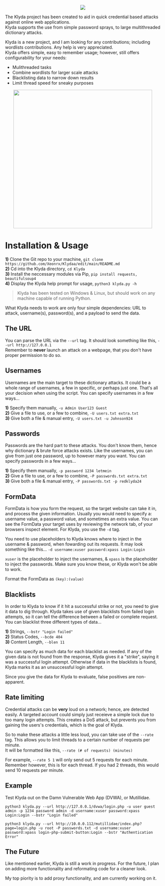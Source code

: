 <p align="center">
 <img src="https://github.com/Xeonrx/Resprayd/blob/main/img/fronticon.png">
</p>

The Klyda project has been created to aid in quick credential based attacks against online web applications.<br />
Klyda supports the use from simple password sprays, to large multithreaded dictionary attacks.

Klyda is a new project, and I am looking for any contributions; including wordlists contributions. Any help is very appreciated.<br />
Klyda offers simple, easy to remember usage; however, still offers configurability for your needs:
- Mulithreaded tasks
- Combine wordlists for larger scale attacks
- Blacklisting data to narrow down results
- Limit thread speed for sneaky purposes

<p align="center">
 <img src="https://github.com/Xeonrx/Klydaa/blob/main/img/example.png" height=450 wideth=450>
</p>

# Installation & Usage
**1)** Clone the Git repo to your machine, `git clone https://github.com/Xeonrx/Klydaa/edit/main/README.md`<br />
**2)** Cd into the Klyda directory, `cd Klyda`<br />
**3)** Install the neccessary modules via Pip, `pip install requests, beautifulsoup4`<br />
**4)** Display the Klyda help prompt for usage, `python3 klyda.py -h`

>Klyda has been tested on Windows & Linux, but should work on any machine capable of running Python.


What Klyda needs to work are only four simple dependencies: URL to attack, username(s), password(s), and a payload to send the data.
## The URL
You can parse the URL via the ``--url`` tag. It should look something like this, `--url http://127.0.0.1`<br />
Remember to **never** launch an attack on a webpage, that you don't have proper permission to do so.
## Usernames
Usernames are the main target to these dictionary attacks. It could be a whole range of usernames, a few in specific, or perhaps just one.
That's all your decision when using the script. You can specify usernames in a few ways...

**1)** Specify them manually, `-u Admin User123 Guest`<br />
**2)** Give a file to use, or a few to combine, `-U users.txt extra.txt`<br />
**3)** Give both a file & manual entry, `-U users.txt -u Johnson924`
## Passwords
Passwords are the hard part to these attacks. You don't know them, hence why dictionary & brute force attacks exists. Like the usernames, you can
give from just one password, up to however many you want. You can specify passwords in a few ways...

**1)** Specify them manually, `-p password 1234 letmein`<br />
**2)** Give a file to use, or a few to combine, `-P passwords.txt extra.txt`<br />
**3)** Give both a file & manual entry, `-P passwords.txt -p redklyda24`
## FormData
FormData is how you form the request, so the target website can take it in, and process the given information. Usually you would need to specify a: username value, a password value, and sometimes an extra value. You can see the FormData your target uses by reviewing the network tab, of your browsers inspect element. For Klyda, you use the `-d` tag.<br />

You need to use placeholders to Klyda knows where to inject in the username & password, when fowarding out its requests. It may look something like this...
`-d username:xuser password:xpass Login:Login`

`xuser` is the placeholder to inject the usernames, & `xpass` is the placeholder to inject the passwords. Make sure you know these, or Klyda won't be able to work.

Format the FormData as `(key):(value)`

## Blacklists
In order to Klyda to know if it hit a successful strike or not, you need to give it data to dig through. Klyda takes use of given blacklists from failed login attempts, so it can tell the difference between a failed or complete request. You can blacklist three different types of data...

**1)** Strings, `--bstr "Login failed"`<br />
**2)** Status Codes, `--bcde 404`<br />
**3)** Content Length, `--blen 11`

You can specify as much data for each blacklist as needed. If any of the given data is not found from the response, Klyda gives it a "strike", saying
it was a successful login attempt. Otherwise if data in the blacklists is found, Klyda marks it as an unsuccessful login attempt.

Since you give the data for Klyda to evaluate, false positives are non-apparent.

## Rate limiting
Credential attacks can be **very** loud on a network; hence, are detected easily. A targeted account could simply just receieve a simple lock due to too many
login attempts. This creates a DoS attack, but prevents you from gaining the users's credentials, which is the goal of Klyda.

So to make these attacks a little less loud, you can take use of the `--rate` tag. This allows you to limit threads to a certain number of requests per minute.<br />
It will be formatted like this, `--rate (# of requests) (minutes)`

For example, `--rate 5 1` will only send out 5 requests for each minute. Remember however, this is for each thread. If you had 2 threads, this would send 10 requests per minute.

## Example
Test Klyda out on the Damn Vulnerable Web App (DVWA), or Mutillidae.

`python3 klyda.py --url http://127.0.0.1/dvwa/login.php -u user guest admin -p 1234 password admin -d username:xuser password:xpass Login:Login --bstr "Login failed"`

`python3 klyda.py --url http://10.0.0.112/mutillidae/index.php?page=login.php -u root -P passwords.txt -d username:xuser password:xpass login-php-submit-button:Login --bstr "Authentication Error"`

## The Future
Like mentioned earlier, Klyda is still a work in progress. For the future, I plan on adding more functionality and reformating code for a cleaner look.

My top piority is to add proxy functionality, and am currently working on it.
